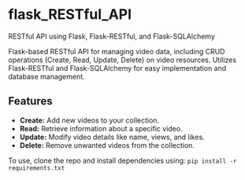 # flask_RESTful_API
RESTful API using Flask, Flask-RESTful, and Flask-SQLAlchemy

Flask-based RESTful API for managing video data, including CRUD operations (Create, Read, Update, Delete) on video resources.
Utilizes Flask-RESTful and Flask-SQLAlchemy for easy implementation and database management.

## Features
- **Create:** Add new videos to your collection.
- **Read:** Retrieve information about a specific video.
- **Update:** Modify video details like name, views, and likes.
- **Delete:** Remove unwanted videos from the collection.

To use, clone the repo and install dependencies using: 
`pip install -r requirements.txt`
